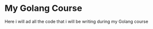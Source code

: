 <h1>My Golang Course </h1>
<p>Here i will ad all the code that i will be writing during my Golang course </p>
